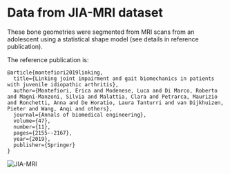 # Data from JIA-MRI dataset

These bone geometries were segmented from MRI scans from an adolescent using a statistical shape model (see details in reference publication).

The reference publication is:
```
@article{montefiori2019linking,
  title={Linking joint impairment and gait biomechanics in patients with juvenile idiopathic arthritis},
  author={Montefiori, Erica and Modenese, Luca and Di Marco, Roberto and Magni-Manzoni, Silvia and Malattia, Clara and Petrarca, Maurizio and Ronchetti, Anna and De Horatio, Laura Tanturri and van Dijkhuizen, Pieter and Wang, Anqi and others},
  journal={Annals of biomedical engineering},
  volume={47},
  number={11},
  pages={2155--2167},
  year={2019},
  publisher={Springer}
}
```

![JIA-MRI](https://github.com/modenaxe/auto-msk-model/blob/master/images/JIA-MRI_bones.PNG)
